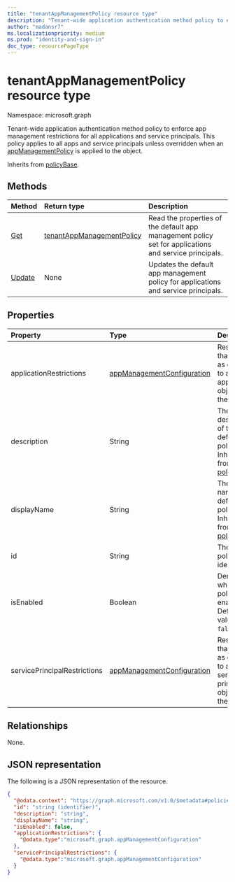 ```yaml
---
title: "tenantAppManagementPolicy resource type"
description: "Tenant-wide application authentication method policy to enforce app management restrictions for all applications and service principals."
author: "madansr7"
ms.localizationpriority: medium
ms.prod: "identity-and-sign-in"
doc_type: resourcePageType
---
```


# tenantAppManagementPolicy resource type

Namespace: microsoft.graph

Tenant-wide application authentication method policy to enforce app management restrictions for all applications and service principals. This policy applies to all apps and service principals unless overridden when an [appManagementPolicy](../resources/appmanagementpolicy.md) is applied to the object.

Inherits from [policyBase](policybase.md).

## Methods

| Method                                               | Return type                                                            | Description                                                                                           |
| :--------------------------------------------------- | :--------------------------------------------------------------------- | :---------------------------------------------------------------------------------------------------- |
| [Get](../api/tenantAppManagementPolicy-get.md)       | [tenantAppManagementPolicy](../resources/tenantAppManagementPolicy.md) | Read the properties of the default app management policy set for applications and service principals. |
| [Update](../api/tenantAppManagementPolicy-update.md) | None                                                                   | Updates the default app management policy for applications and service principals.                    |

## Properties

| Property                     | Type                                                                     | Description                                                                         |
| :--------------------------- | :----------------------------------------------------------------------- | :---------------------------------------------------------------------------------- |
| applicationRestrictions      | [appManagementConfiguration](../resources/appManagementConfiguration.md) | Restrictions that apply as default to all application objects in the tenant.        |
| description                  | String                                                                   | The description of the default policy. Inherited from [policyBase](policybase.md).  |
| displayName                  | String                                                                   | The display name of the default policy. Inherited from [policyBase](policybase.md). |
| id                           | String                                                                   | The default policy identifier.                                                      |
| isEnabled                    | Boolean                                                                  | Denotes whether the policy is enabled. Default value is `false`.                    |
| servicePrincipalRestrictions | [appManagementConfiguration](../resources/appManagementConfiguration.md) | Restrictions that apply as default to all service principal objects in the tenant.  |

## Relationships

None.

## JSON representation

The following is a JSON representation of the resource.

<!-- {
  "blockType": "resource",
  "keyProperty": "id",
  "@odata.type": "microsoft.graph.tenantAppManagementPolicy",
  "baseType": "microsoft.graph.policyBase",
  "openType": false
}
-->

```json
{
  "@odata.context": "https://graph.microsoft.com/v1.0/$metadata#policies/defaultAppManagementPolicy",
  "id": "string (identifier)",
  "description": "string",
  "displayName": "string",
  "isEnabled": false,
  "applicationRestrictions": {
    "@odata.type":"microsoft.graph.appManagementConfiguration"
  },
  "servicePrincipalRestrictions": {
    "@odata.type":"microsoft.graph.appManagementConfiguration"
  }
}
```
